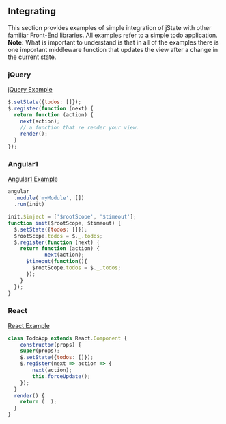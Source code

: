 Integrating
------
This section provides examples of simple integration of jState with other familiar Front-End libraries.
All examples refer to a simple todo application. <br/>
**Note:** What is important to understand is that in all of the examples there is one important middleware function that updates the view after a change in the current state.



### jQuery
[jQuery Example](https://jsfiddle.net/rannn505/9w309dcn/)
```js
$.setState({todos: []});
$.register(function (next) {
  return function (action) {
    next(action);
    // a function that re render your view.
    render();
  }
});
```

### Angular1
[Angular1 Example](https://jsfiddle.net/rannn505/3ytpo4w9/)
```js
angular
  .module('myModule', [])
  .run(init)

init.$inject = ['$rootScope', '$timeout'];
function init($rootScope, $timeout) {
  $.setState({todos: []});
  $rootScope.todos = $._.todos;
  $.register(function (next) {
  	return function (action) {
			next(action);
      $timeout(function(){
      	$rootScope.todos = $._.todos;
      });
    }
  });
}
```

### React
[React Example](https://jsfiddle.net/rannn505/4n16zxpp/)
```js
class TodoApp extends React.Component {
	constructor(props) {
  	super(props);
    $.setState({todos: []});
  	$.register(next => action => {
    	next(action);
    	this.forceUpdate();
  	});
  }
  render() {
    return (  );
  }
}
```
